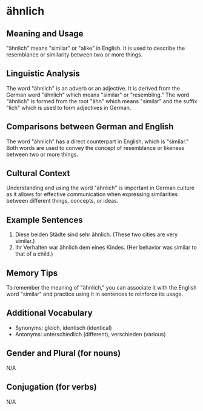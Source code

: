 # ähnlich
## Meaning and Usage
"ähnlich" means "similar" or "alike" in English. It is used to describe the resemblance or similarity between two or more things.

## Linguistic Analysis
The word "ähnlich" is an adverb or an adjective. It is derived from the German word "ähnlich" which means "similar" or "resembling." The word "ähnlich" is formed from the root "ähn" which means "similar" and the suffix "lich" which is used to form adjectives in German.

## Comparisons between German and English
The word "ähnlich" has a direct counterpart in English, which is "similar." Both words are used to convey the concept of resemblance or likeness between two or more things.

## Cultural Context
Understanding and using the word "ähnlich" is important in German culture as it allows for effective communication when expressing similarities between different things, concepts, or ideas.

## Example Sentences
1. Diese beiden Städte sind sehr ähnlich. (These two cities are very similar.)
2. Ihr Verhalten war ähnlich dem eines Kindes. (Her behavior was similar to that of a child.)

## Memory Tips
To remember the meaning of "ähnlich," you can associate it with the English word "similar" and practice using it in sentences to reinforce its usage.

## Additional Vocabulary
- Synonyms: gleich, identisch (identical)
- Antonyms: unterschiedlich (different), verschieden (various)

## Gender and Plural (for nouns)
N/A

## Conjugation (for verbs)
N/A